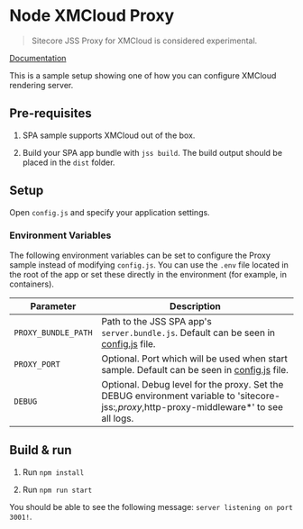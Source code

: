 # Node XMCloud Proxy

> Sitecore JSS Proxy for XMCloud is considered experimental.

[Documentation](<TODO>)

This is a sample setup showing one of how you can configure XMCloud rendering server.

## Pre-requisites

1. SPA sample supports XMCloud out of the box.

1. Build your SPA app bundle with `jss build`. The build output should be placed in the `dist` folder.

## Setup

Open `config.js` and specify your application settings.

### Environment Variables

The following environment variables can be set to configure the Proxy sample instead of modifying `config.js`. You can use the `.env` file located in the root of the app or set these directly in the environment (for example, in containers).

| Parameter                              | Description                                                                                                                                |
| -------------------------------------- | ------------------------------------------------------------------------------------------------------------------------------------------ |
| `PROXY_BUNDLE_PATH`                        | Path to the JSS SPA app's `server.bundle.js`. Default can be seen in [config.js](./config.js) file.                                                                                                                    |
| `PROXY_PORT`                              | Optional. Port which will be used when start sample. Default can be seen in [config.js](./config.js) file.                                                             |
| `DEBUG`                  | Optional. Debug level for the proxy. Set the DEBUG environment variable to 'sitecore-jss:*,proxy*,http-proxy-middleware*' to see all logs.                                                                                                                  |

## Build & run

1. Run `npm install`

1. Run `npm run start`

You should be able to see the following message:
`server listening on port 3001!`.
